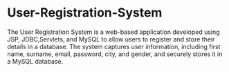 # User-Registration-System
The User Registration System is a web-based application developed using JSP, JDBC,Servlets, and MySQL to allow users to register and store their details in a database. The system captures user information, including first name, surname, email, password, city, and gender, and securely stores it in a MySQL database.
